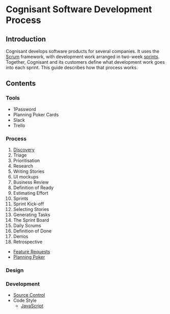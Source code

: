 # Cognisant Software Development Process

## Introduction

Cognisant develops software products for several companies. It uses the [Scrum](https://en.wikipedia.org/wiki/Scrum_(software_development)) framework, with development work arranged in two-week [sprints](https://en.wikipedia.org/wiki/Scrum_(software_development)#Sprint). Together, Cognisant and its customers define what development work goes into each sprint. This guide describes how that process works.

## Contents

### Tools

- 1Password
- Planning Poker Cards
- Slack
- Trello

### Process

1. [Discovery](discovery.md)
1. Triage
1. Prioritisation
1. Research
  1. Writing Stories
  1. UI mockups
  1. Business Review
  1. Definition of Ready
1. Estimating Effort
1. Sprints
  1. Sprint Kick-off
  1. Selecting Stories
  1. Generating Tasks
  1. The Sprint Board
  1. Daily Scrums
  1. Definition of Done
  1. Demos
  1. Retrospective

- [Feature Requests](feature-requests.md)
- [Planning Poker](planning-poker.md)

### Design

### Development

- [Source Control](source-control.md)
- Code Style
  - [JavaScript](code-style/javascript.md)